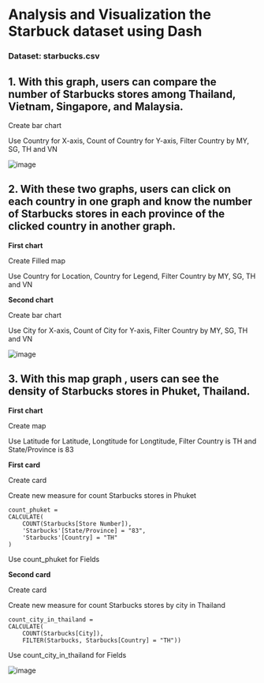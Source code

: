 # Analysis and Visualization the Starbuck dataset using Dash

### Dataset: starbucks.csv

## 1. With this graph, users can compare the number of Starbucks stores among Thailand, Vietnam, Singapore, and Malaysia.

Create bar chart

Use Country for X-axis, Count of Country for Y-axis, Filter Country by MY, SG, TH and VN

![image](https://user-images.githubusercontent.com/85028821/222180150-20f74e69-83f2-4f3f-a458-77b068f744c6.png)

## 2. With these two graphs, users can click on each country in one graph and know the number of Starbucks stores in each province of the clicked country in another graph.

**First chart**

Create Filled map

Use Country for Location, Country for Legend, Filter Country by MY, SG, TH and VN

**Second chart**

Create bar chart

Use City for X-axis, Count of City for Y-axis, Filter Country by MY, SG, TH and VN

![image](https://user-images.githubusercontent.com/85028821/222182004-33141e79-5943-493b-9619-94bbf267ab5c.png)

## 3. With this map graph , users can see the density of Starbucks stores in Phuket, Thailand.

**First chart**

Create map

Use Latitude for Latitude, Longtitude for Longtitude, Filter Country is TH and State/Province is 83

**First card**

Create card

Create new measure for count Starbucks stores in Phuket

```
count_phuket = 
CALCULATE(
    COUNT(Starbucks[Store Number]),
    'Starbucks'[State/Province] = "83", 
    'Starbucks'[Country] = "TH"
)
```

Use count_phuket for Fields

**Second card**

Create card

Create new measure for count Starbucks stores by city in Thailand

```
count_city_in_thailand = 
CALCULATE(
    COUNT(Starbucks[City]),
    FILTER(Starbucks, Starbucks[Country] = "TH"))
```

Use count_city_in_thailand for Fields

![image](https://user-images.githubusercontent.com/85028821/222185901-e93f9aae-27f0-44cf-b360-e7819743cacb.png)
